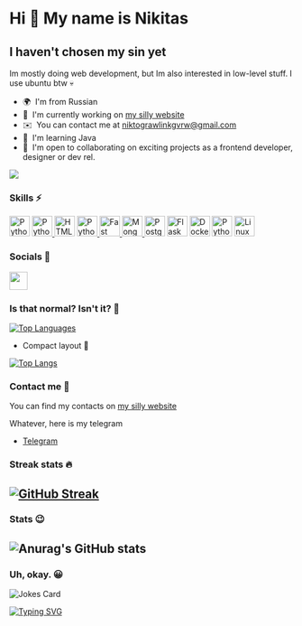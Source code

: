 Hi 👋 My name is Nikitas
=====================
I haven't chosen my sin yet
---------------------------
Im mostly doing web development, but Im also interested in low-level stuff. I use ubuntu btw 💀

* 🌍  I'm from Russian
* 🚀  I'm currently working on [my silly website](https://nikitos555xp.github.io/AdminDoshard/)
* ✉️   You can contact me at niktograwlinkgvrw@gmail.com
* 🧠   I'm learning Java
* 🤝    I'm open to collaborating on exciting projects as a frontend developer, designer or dev rel.

![](https://komarev.com/ghpvc/?username=nikitos555xp)

### Skills ⚡️

<p align="left">
<a href="https://www.python.org/" target="_blank" rel="noreferrer"><img src="https://raw.githubusercontent.com/danielcranney/readme-generator/main/public/icons/skills/python-colored.svg" width="36" height="36" alt="Python" /></a>
<a href="https://www.java.com/ru/" target="_blank" rel="noreferrer"><img src="https://raw.githubusercontent.com/danielcranney/readme-generator/main/public/icons/skills/java.svg" width="36" height="36" alt="Python" />
</a>
<a href="https://developer.mozilla.org/en-US/docs/Glossary/HTML5" target="_blank" rel="noreferrer"><img src="https://raw.githubusercontent.com/danielcranney/readme-generator/main/public/icons/skills/html5-colored.svg" width="36" height="36" alt="HTML5" /></a>
<a href="https://www.javascript.com/" target="_blank" rel="noreferrer"><img src="https://raw.githubusercontent.com/danielcranney/readme-generator/main/public/icons/skills/javascript.svg" width="36" height="36" alt="Python" />
</a>
<a href="https://fastapi.tiangolo.com/" target="_blank" rel="noreferrer"><img src="https://raw.githubusercontent.com/danielcranney/readme-generator/main/public/icons/skills/fastapi-colored.svg" width="36" height="36" alt="Fast API" />
</a>
<a href="https://www.mongodb.com/" target="_blank" rel="noreferrer"><img src="https://raw.githubusercontent.com/danielcranney/readme-generator/main/public/icons/skills/mongodb-colored.svg" width="36" height="36" alt="MongoDB" />
</a>
<a href="https://www.postgresql.org/" target="_blank" rel="noreferrer"><img src="https://raw.githubusercontent.com/danielcranney/readme-generator/main/public/icons/skills/postgresql-colored.svg" width="36" height="36" alt="PostgreSQL" /></a>
<a href="https://flask.palletsprojects.com/en/2.0.x/" target="_blank" rel="noreferrer"><img src="https://raw.githubusercontent.com/danielcranney/readme-generator/main/public/icons/skills/flask-colored.svg" width="36" height="36" alt="Flask" /></a>
<a href="https://www.docker.com/" target="_blank" rel="noreferrer"><img src="https://raw.githubusercontent.com/danielcranney/readme-generator/main/public/icons/skills/docker-colored.svg" width="36" height="36" alt="Docker" /></a>
<a href="https://www.php.net/" target="_blank" rel="noreferrer"><img src="https://raw.githubusercontent.com/danielcranney/readme-generator/main/public/icons/skills/php.svg" width="36" height="36" alt="Python" /></a>
<a href="https://www.linux.org" target="_blank" rel="noreferrer"><img src="https://raw.githubusercontent.com/danielcranney/readme-generator/main/public/icons/skills/linux-colored.svg" width="36" height="36" alt="Linux" /></a>
</p>


### Socials 📢
<p align="left"> <a href="https://github.com/Nikitos555xp" target="_blank" rel="noreferrer"> <picture> <source media="(prefers-color-scheme: dark)" srcset="https://raw.githubusercontent.com/danielcranney/readme-generator/main/public/icons/socials/github-dark.svg" /> <source media="(prefers-color-scheme: light)" srcset="https://raw.githubusercontent.com/danielcranney/readme-generator/main/public/icons/socials/github.svg" /> <img src="https://raw.githubusercontent.com/danielcranney/readme-generator/main/public/icons/socials/github.svg" width="32" height="32" /> </picture> </a></p>

###  Is that normal? Isn't it? 🤖

<a href="https://github.com/nikitos555xp" align="left"><img src="https://github-readme-stats.vercel.app/api/top-langs/?username=nikitos555xp&langs_count=10&title_color=64748b&text_color=ffffff&icon_color=0891b2&bg_color=1c1917&hide_border=true&locale=en&custom_title=Top%20%Languages" alt="Top Languages" /></a>

* Compact layout 👾

[![Top Langs](https://github-readme-stats.vercel.app/api/top-langs/?username=nikitos555xp&layout=compact&title_color=64748b&text_color=ffffff&icon_color=0891b2&bg_color=1c1917&hide_border=true&locale=en&)](https://github.com/anuraghazra/github-readme-stats)

### Contact me 📖
You can find my contacts on [my silly website](https://nikitos555xp.github.io/AdminDoshard/)

Whatever, here is my telegram
* [Telegram](https://t.me/NikPyPs555PAP)

### Streak stats 🔥

[![GitHub Streak](https://github-readme-streak-stats.herokuapp.com/?user=nikitos555xp&theme=dark)](https://git.io/streak-stats)
---------------------------

### Stats 😉

![Anurag's GitHub stats](https://github-readme-stats.vercel.app/api?username=nikitos555xp&show_icons=true&theme=dark)
---------------------------

### Uh, okay. 😀

![Jokes Card](https://readme-jokes.vercel.app/api)


[![Typing SVG](https://readme-typing-svg.herokuapp.com?font=Jacquarda+Bastarda+9&pause=1000&color=000000&random=false&width=435&lines=NikPyPs555PAP)](https://git.io/typing-svg)